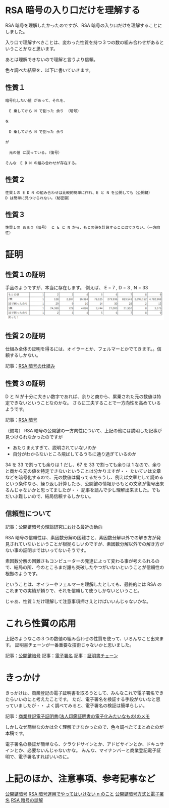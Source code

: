 # RSA 暗号の入り口だけを理解する

RSA 暗号を理解したかったのですが、RSA 暗号の入り口だけを理解することにしました。

入り口で理解すべきことは、変わった性質を持つ３つの数の組み合わせがあるということかなと思います。

あとは理解できないので理解と言うより信頼。

色々調べた結果を、以下に書いていきます。

## 性質１

```
暗号化したい値 があって、それを、

　E 乗してから N で割った 余り （暗号）

を

　D 乗してから N で割った 余り

が

　元の値 に戻っている。（復号）

そんな　E D N の組み合わせが存在する。
```

## 性質２

```
性質１の E D N の組み合わせは比較的簡単に作れ、E と N を公開しても（公開鍵）
D は簡単に見つけられない。（秘密鍵）
```

## 性質３

```
性質１の あまり（暗号） と E と N から、もとの値を計算することはできない。（一方向性）
```

# 証明

## 性質１の証明

手品のようですが、本当に存在します。 例えば、 E = 7 , D = 3 , N = 33
![](22/02/rsa-01.png)

## 性質２の証明

仕組み全体の証明を得るには、オイラーとか、フェルマーとかでてきます。。信頼するしかない。

記事：[RSA 暗号の仕組み](https://qiita.com/YutaKase6/items/cd9e26d723809dc85928)

## 性質３の証明

D と N が十分に大きい数字であれば、余りと商から、累乗された元の数値は特定できないということなのかな。
さらに工夫することで一方向性を高めているようです。

記事：[RSA 暗号](https://sehermitage.web.fc2.com/cmath/rsa.html)

（備考）
RSA 暗号の公開鍵の一方向性について、上記の他には説明した記事が見つけられなかったのですが

- あたりまえすぎて、説明されていないのか
- 自分がわからないところ飛ばしてるうちに通り過ぎているのか

34 を 33 で割っても余りは 1 だし、67 を 33 で割っても余りは 1 なので、余りと商から元の値を特定できないということは分かりますが・・
たいていは文章などを暗号化するので、元の数値は偏ってるだろうし、例えば文章として読めるという条件なら、繰り返し計算したら、公開鍵の情報からもとの文章が復号出来るんじゃないかと思ってましたが・・
記事を読んで少し理解出来ました。でもだいぶ難しいので、結局信頼するしかない。

## 信頼性について

記事：[公開鍵暗号の理論研究における最近の動向](https://www.imes.boj.or.jp/research/papers/japanese/kk18-2-6.pdf)

RSA 暗号の信頼性は、素因数分解の困難さと、素因数分解以外での解き方が発見されていないということが根拠らしいのですが、素因数分解以外での解き方がない事の証明まではいってないそうです。

素因数分解の困難さもコンピューターの発達によって変わる事が考えられるので、結局の所、今のところまだ誰も突破したやつがいないということが信頼性の根拠のようです。

ということは、オイラーやフェルマーを理解したとしても、最終的には RSA のこれまでの実績が頼りで、それを信頼して使うしかないということ。

じゃあ、性質１だけ理解して注意事項押さえとけばいいんじゃないかな。

# これら性質の応用

上記のようなこの３つの数値の組み合わせの性質を使って、いろんなこと出来ます。
証明書チェーンが一番重要な技術じゃないかと思いました。

記事：[公開鍵暗号](https://jprs.jp/glossary/index.php?ID=0226)
記事：[電子署名](https://esac.jipdec.or.jp/why-e-signature/PKI-crypto-mechanism.html#:~:text=%E5%85%AC%E9%96%8B%E9%8D%B5%E7%94%A8%E3%81%84%E3%81%A6%E7%BD%B2%E5%90%8D,%E3%81%A8%E5%91%BC%E3%81%B6%E3%81%93%E3%81%A8%E3%81%8C%E3%81%82%E3%82%8A%E3%81%BE%E3%81%99%E3%80%82)
記事：[証明書チェーン](https://qiita.com/TakahikoKawasaki/items/4c35ac38c52978805c69)

# きっかけ

きっかけは、商業登記の電子証明書を取ろうとして、みんなこれで電子署名できたらいいのにと考えたことです。
ただ、電子署名を検証する手段がないなと思っていましたが・・
よく調べてみると、電子署名の検証は簡単らしい。

記事：[商業登記電子証明書(法人印鑑証明書の電子化みたいなもの)のメモ](https://qiita.com/syoyo/items/831ffa7950c814602ada)

しかしなぜ簡単なのかは全く理解できなかったので、色々調べたてまとめたのが本稿です。

電子署名の検証が簡単なら、クラウドサインとか、アドビサインとか、ドキュサインとか、必要ないんじゃないかな。
みんな、マイナンバーと商業登記電子証明で、電子署名すればいいのに。

# 上記のほか、注意事項、参考記事など

[公開鍵暗号](https://www.ieice-hbkb.org/files/01/01gun_03hen_05.pdf)
[RSA 暗号運用でやってはいけない n のこと](https://www.slideshare.net/sonickun/rsa-n-ssmjp)
[公開鍵暗号方式と電子署名](https://medium.com/blockchain-engineer-blog/%E7%A7%81%E3%81%AF%E5%85%AC%E9%96%8B%E9%8D%B5%E6%9A%97%E5%8F%B7%E6%96%B9%E5%BC%8F%E3%81%A8%E9%9B%BB%E5%AD%90%E7%BD%B2%E5%90%8D%E3%82%92%E7%90%86%E8%A7%A3%E3%81%A7%E3%81%8D%E3%81%A6%E3%81%84%E3%81%AA%E3%81%8B%E3%81%A3%E3%81%9F%E3%82%88%E3%81%86%E3%81%A7%E3%81%99-af0894c3df0b)
[RSA 暗号の誤解](https://qiita.com/angel_p_57/items/d7ffb9ec13b4dde3357d)
